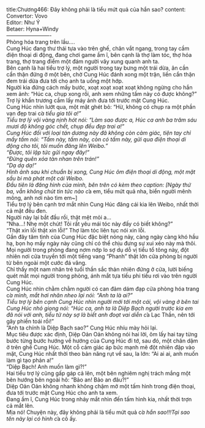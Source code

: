 title:Chương466: Đây không phải là tiểu mứt quả của hắn sao?
content:
Convertor: Vovo<br>Editor: Như Ý<br>Betaer: Hyna+Windy<br>————————-<br>Phòng hóa trang trên lầu….<br>Cung Húc đang thư thái tựa vào trên ghế, chân vắt ngang, trong tay cầm điện thoại di động, đang chơi game ầm ĩ, bên cạnh là thợ làm tóc, thợ hóa trang, thợ trang điểm một đám người vây xung quanh anh ta.<br>Bên cạnh là hai tiểu trợ lý, một người trong tay bưng một trái dừa, ân cần cẩn thận đứng ở một bên, chờ Cung Húc đánh xong một trận, liền cẩn thận đem trái dừa đưa tới cho anh ta uống một hớp.<br>Người kia đứng cách mấy bước, xoạt xoạt xoạt xoạt không ngừng cho hắn xem ảnh: “Húc ca, chụp xong rồi, anh xem những tấm này có được không?”<br>Trợ lý khẩn trương cầm lấy máy ảnh đưa tới trước mặt Cung Húc.<br>Cung Húc nhìn lướt qua, một mặt ghét bỏ: “Hừ, không có chụp ra một phần vạn đẹp trai c*̉a tiểu gia tôi a!”<br>Tiểu trợ lý vội vàng nịnh hót nói: “Làm sao được a, Húc ca anh ba trăm sáu mươi độ không góc chết, chụp đều đẹp trai a!”<br>Cung Húc đối với loại tán dương này đã không còn cảm giác, tiện tay chỉ mấy tấm nói: “Tấm này, tấm này, còn có tấm này, gửi qua điện thoại di động cho tôi, tôi muốn đăng lên Weibo.”<br>“Được, tôi lập tức gửi ngay đây!”<br>“Đừng quên xóa tàn nhan trên trán!”<br>“Dạ dạ dạ!”<br>Hình ảnh sau khi chuẩn bị xong, Cung Húc ôm điện thoại di động, một mặt sầu bi mà phát một cái Weibo.<br>Đầu tiên là đăng hình của mình, bên trên có kèm theo caption: [Ngày thứ ba, vẫn không chút tin tức nào c*̉a em, tiểu mứt quả nha, biển người mênh mông, anh nơi nào tìm em~]<br>Tiểu trợ lý bên cạnh trơ mắt nhìn Cung Húc đăng cái kia lên Weibo, nhất thời cả mặt đều đen.<br>Người này lại bắt đầu rồi, thật mệt mỏi a…<br>”Nha…! Nhẹ một chút! Tôi rất yêu mái tóc này đấy có biết không?”<br>“Thật xin lỗi thật xin lỗi!” Thợ làm tóc liên tục nói xin lỗi.<br>Gần đây tâm tình của Cung Húc đặc biệt nóng nảy, càng ngày càng khó hầu hạ, bọn họ mấy ngày này cũng chỉ có thể chịu đưng sự xui xẻo này mà thôi.<br>Mọi người trong phòng đang nơm nớp lo sợ dụ dỗ vị tiểu tổ tông này, đột nhiên nơi cửa truyền tới một tiếng vang “Phanh” thật lớn cửa phòng bị người từ bên ngoài một cước đá văng.<br>Chỉ thấy một nam nhân trẻ tuổi thần sắc thản nhiên đứng ở cửa, lười biếng quét mắt mọi người trong phòng, ánh mắt tựa tiếu phi tiếu rơi vào trên người Cung Húc.<br>Cung Húc nhìn chằm chằm người có can đảm dám đạp cửa phòng hóa trang c*̉a mình, mắt hơi nhăn nheo lại nói: “Anh ta là ai?”<br>Tiểu trợ lý bên cạnh Cung Húc nhìn người mới tới một cái, vội vàng ở bên tai Cung Húc nhỏ giọng nói: “Húc ca, anh ta là Diệp Bạch người trước kia em đã nói với anh, tiểu tử này sợ là biết anh đoạt vai diễn c*̉a Lạc Thần, nên tới gây phiền toái rồi!”<br>”Anh ta chính là Diệp Bạch sao?” Cung Húc nhíu mày hỏi lại.<br>Mục tiêu được xác định, Diệp Oản Oản không nói hai lời, ôm lấy hai tay từng bước từng bước hướng về hướng của Cung Húc đi tớ, sau đó, một chân dậm ở trên ghế Cung Húc. Một cỗ cảm giác áp bức mạnh mẽ đột nhiên đập vào mặt, Cung Húc nhất thời theo bản năng rụt về sau, la lớn: “Ai ai ai, anh muốn làm gì tạo phản a!”<br>“Diệp Bạch! Anh muốn làm gì?!”<br>Hai tiểu trợ lý cũng gấp gáp cả lên, một bên nghiêm nghị trách mắng một bên hướng bên ngoài hô: “Bảo an! Bảo an đâu?!”<br>Diệp Oản Oản không nhanh không chậm mở một tấm hình trong điện thoại, đưa tới trước mặt Cung Húc cho anh ta xem.<br>Đang ầm ĩ, Cung Húc trong nháy mắt nhìn đến tấm hình kia, nhất thời trợn cả mắt lên.<br>Mịa nó! Chuyện này, đây không phải là tiểu mứt quả c*̉a hắn sao!!!Tại sao tên này lại có hình c*̉a cô ấy.